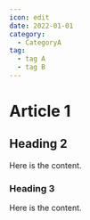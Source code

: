 ```yaml
---
icon: edit
date: 2022-01-01
category:
  - CategoryA
tag:
  - tag A
  - tag B
---
```


# Article 1

## Heading 2

Here is the content.

### Heading 3

Here is the content.
